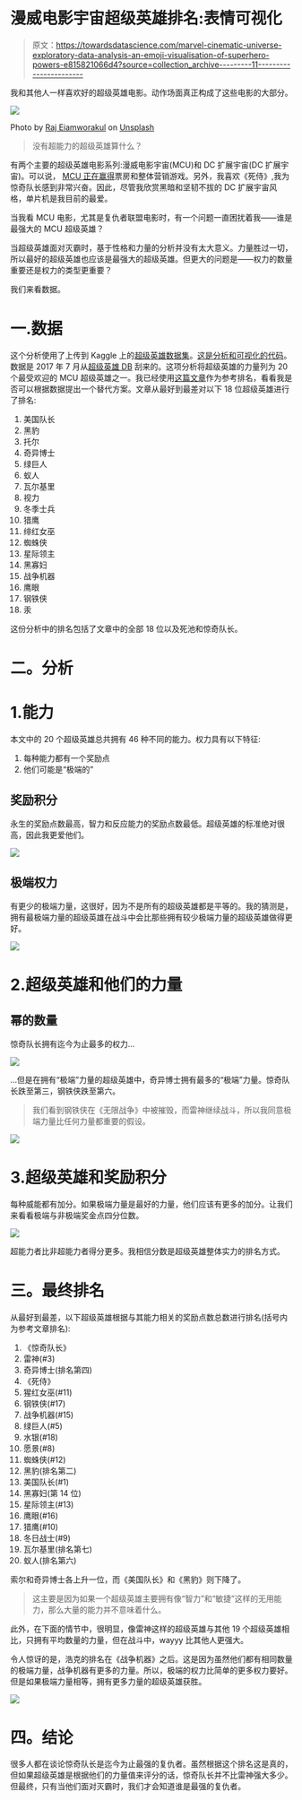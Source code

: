 # 漫威电影宇宙超级英雄排名:表情可视化

> 原文：<https://towardsdatascience.com/marvel-cinematic-universe-exploratory-data-analysis-an-emoji-visualisation-of-superhero-powers-e815821066d4?source=collection_archive---------11----------------------->

我和其他人一样喜欢好的超级英雄电影。动作场面真正构成了这些电影的大部分。

![](img/b121064d391ffedf4330212d8c5bf660.png)

Photo by [Raj Eiamworakul](https://unsplash.com/photos/o4c2zoVhjSw?utm_source=unsplash&utm_medium=referral&utm_content=creditCopyText) on [Unsplash](https://unsplash.com/search/photos/marvel?utm_source=unsplash&utm_medium=referral&utm_content=creditCopyText)

> 没有超能力的超级英雄算什么？

有两个主要的超级英雄电影系列:漫威电影宇宙(MCU)和 DC 扩展宇宙(DC 扩展宇宙)。可以说， [MCU 正在赢得](https://www.forbes.com/sites/markhughes/2018/02/08/how-marvel-studios-movies-and-dc-extended-universe-films-stack-up-at-the-box-office/#70d4a504604e)票房和整体营销游戏。另外，我喜欢《死侍》,我为惊奇队长感到非常兴奋。因此，尽管我欣赏黑暗和坚韧不拔的 DC 扩展宇宙风格，单片机是我目前的最爱。

当我看 MCU 电影，尤其是复仇者联盟电影时，有一个问题一直困扰着我——谁是最强大的 MCU 超级英雄？

当超级英雄面对灭霸时，基于性格和力量的分析并没有太大意义。力量胜过一切，所以最好的超级英雄也应该是最强大的超级英雄。但更大的问题是——权力的数量重要还是权力的类型更重要？

我们来看数据。

# 一.数据

这个分析使用了上传到 Kaggle 上的[超级英雄数据集](https://www.kaggle.com/claudiodavi/superhero-set)。[这是分析和可视化的代码](https://github.com/schopra1989/marvel-superhero-ranking/blob/master/MCU_Ranking.R)。数据是 2017 年 7 月从[超级英雄 DB](https://www.superherodb.com/) 刮来的。这项分析将超级英雄的力量列为 20 个最受欢迎的 MCU 超级英雄之一。我已经使用[这篇文章](https://www.businessinsider.in/the-top-18-marvel-cinematic-universe-superheroes-ranked-from-worst-to-best/articleshow/63763934.cms)作为参考排名，看看我是否可以根据数据提出一个替代方案。文章从最好到最差对以下 18 位超级英雄进行了排名:

1.  美国队长
2.  黑豹
3.  托尔
4.  奇异博士
5.  绿巨人
6.  蚁人
7.  瓦尔基里
8.  视力
9.  冬季士兵
10.  猎鹰
11.  绯红女巫
12.  蜘蛛侠
13.  星际领主
14.  黑寡妇
15.  战争机器
16.  鹰眼
17.  钢铁侠
18.  汞

这份分析中的排名包括了文章中的全部 18 位以及死池和惊奇队长。

# 二。分析

# 1.能力

本文中的 20 个超级英雄总共拥有 46 种不同的能力。权力具有以下特征:

1.  每种能力都有一个奖励点
2.  他们可能是“极端的”

## 奖励积分

永生的奖励点数最高，智力和反应能力的奖励点数最低。超级英雄的标准绝对很高，因此我更爱他们。

![](img/a2d77d859985b2b785b6505fb512e0c0.png)

## 极端权力

有更少的极端力量，这很好，因为不是所有的超级英雄都是平等的。我的猜测是，拥有最极端力量的超级英雄在战斗中会比那些拥有较少极端力量的超级英雄做得更好。

![](img/2ffa191ee394be57952771304a7aae86.png)

# 2.超级英雄和他们的力量

## 幂的数量

惊奇队长拥有迄今为止最多的权力…

![](img/10d28ad1dd764481261215a19a2039ed.png)

…但是在拥有“极端”力量的超级英雄中，奇异博士拥有最多的“极端”力量。惊奇队长跌至第三，钢铁侠跌至第六。

> 我们看到钢铁侠在《无限战争》中被摧毁，而雷神继续战斗，所以我同意极端力量比任何力量都重要的假设。

![](img/16f5fae7a9714138d38e3b4e3b24daf7.png)

# 3.超级英雄和奖励积分

每种威能都有加分。如果极端力量是最好的力量，他们应该有更多的加分。让我们来看看极端与非极端奖金点四分位数。

![](img/8980f77664842d67d601bf969c7820ef.png)

超能力者比非超能力者得分更多。我相信分数是超级英雄整体实力的排名方式。

# 三。最终排名

从最好到最差，以下超级英雄根据与其能力相关的奖励点数总数进行排名(括号内为参考文章排名):

1.  《惊奇队长》
2.  雷神(#3)
3.  奇异博士(排名第四)
4.  《死侍》
5.  猩红女巫(#11)
6.  钢铁侠(#17)
7.  战争机器(#15)
8.  绿巨人(#5)
9.  水银(#18)
10.  愿景(#8)
11.  蜘蛛侠(#12)
12.  黑豹(排名第二)
13.  美国队长(#1)
14.  黑寡妇(第 14 位)
15.  星际领主(#13)
16.  鹰眼(#16)
17.  猎鹰(#10)
18.  冬日战士(#9)
19.  瓦尔基里(排名第七)
20.  蚁人(排名第六)

索尔和奇异博士各上升一位，而《美国队长》和《黑豹》则下降了。

> 这主要是因为如果一个超级英雄主要拥有像“智力”和“敏捷”这样的无用能力，那么大量的能力并不意味着什么。

此外，在下面的情节中，很明显，像雷神这样的超级英雄与其他 19 个超级英雄相比，只拥有平均数量的力量，但在战斗中，wayyy 比其他人更强大。

令人惊讶的是，浩克的排名在《战争机器》之后。这是因为虽然他们都有相同数量的极端力量，战争机器有更多的力量。所以，极端的权力比简单的更多权力要好。但是如果极端力量相等，拥有更多力量的超级英雄获胜。

![](img/cb3c0b9e28de9365d028bd1eba1176be.png)

# 四。结论

很多人都在谈论惊奇队长是迄今为止最强的复仇者。虽然根据这个排名这是真的，但如果超级英雄是根据他们的力量值来评分的话，惊奇队长并不比雷神强大多少。但最终，只有当他们面对灭霸时，我们才会知道谁是最强的复仇者。